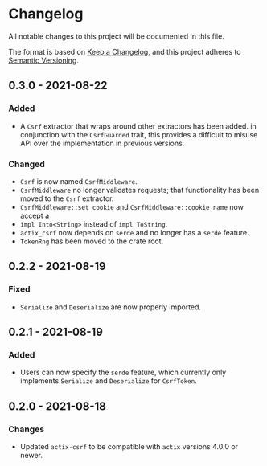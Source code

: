 # Changelog
All notable changes to this project will be documented in this file.

The format is based on [Keep a Changelog](https://keepachangelog.com/en/1.0.0/),
and this project adheres to [Semantic Versioning](https://semver.org/spec/v2.0.0.html).

## 0.3.0 - 2021-08-22

### Added

- A `Csrf` extractor that wraps around other extractors has been added. in
conjunction with the `CsrfGuarded` trait, this provides a difficult to misuse
API over the implementation in previous versions.

### Changed

- `Csrf` is now named `CsrfMiddleware`.
- `CsrfMiddleware` no longer validates requests; that functionality has been
moved to the `Csrf` extractor.
- `CsrfMiddleware::set_cookie` and `CsrfMiddleware::cookie_name` now accept a
- `impl Into<String>` instead of `impl ToString`.
- `actix_csrf` now depends on `serde` and no longer has a `serde` feature.
- `TokenRng` has been moved to the crate root.

## 0.2.2 - 2021-08-19

### Fixed

- `Serialize` and `Deserialize` are now properly imported.

## 0.2.1 - 2021-08-19

### Added

- Users can now specify the `serde` feature, which currently only implements
`Serialize` and `Deserialize` for `CsrfToken`.

## 0.2.0 - 2021-08-18

### Changes

- Updated `actix-csrf` to be compatible with `actix` versions 4.0.0 or newer.